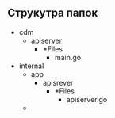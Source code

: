 ## Струкутра папок

- cdm 
  - apiserver
    - *Files 
      - main.go
- internal
  - app
    - apisrever
      - *Files
        - apiserver.go
  - 